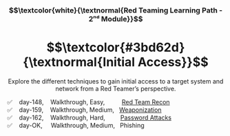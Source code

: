 <h3 align="center"> $$\textcolor{white}{\textnormal{Red Teaming Learning Path - 2ⁿᵈ Module}}$$ </h3>

<h1 align="center"> $$\textcolor{#3bd62d}{\textnormal{Initial Access}}$$ </h1>

<p align="center">Explore the different techniques to gain initial access to a target system and network from a Red Teamer’s perspective.</p>

✅  &nbsp;&nbsp;  day-148, &nbsp;&nbsp; Walkthrough, Easy, &nbsp;&nbsp;&nbsp;&nbsp;&nbsp;&nbsp;&nbsp;&nbsp; [Red Team Recon](https://github.com/RosanaFSS/TryHackMe/blob/Red-Teaming-learning-path/2.1.%20Read%20Team%20Recon.md)<br>
✅  &nbsp;&nbsp;  day-159, &nbsp;&nbsp; Walkthrough, Medium, &nbsp; [Weaponization](https://github.com/RosanaFSS/TryHackMe/blob/Red-Teaming-learning-path/2.2.%20Weaponization.md)<br>
✅  &nbsp;&nbsp;  day-162, &nbsp;&nbsp; Walkthrough, Hard, &nbsp;&nbsp;&nbsp;&nbsp;&nbsp;&nbsp;&nbsp;  [Password Attacks](https://github.com/RosanaFSS/TryHackMe/blob/Red-Teaming-learning-path/2.3.%20Password%20Attacks.md)<br>
✅  &nbsp;&nbsp;  day-OK,  &nbsp;&nbsp;&nbsp; Walkthrough, Medium, &nbsp;  Phishing<br>
